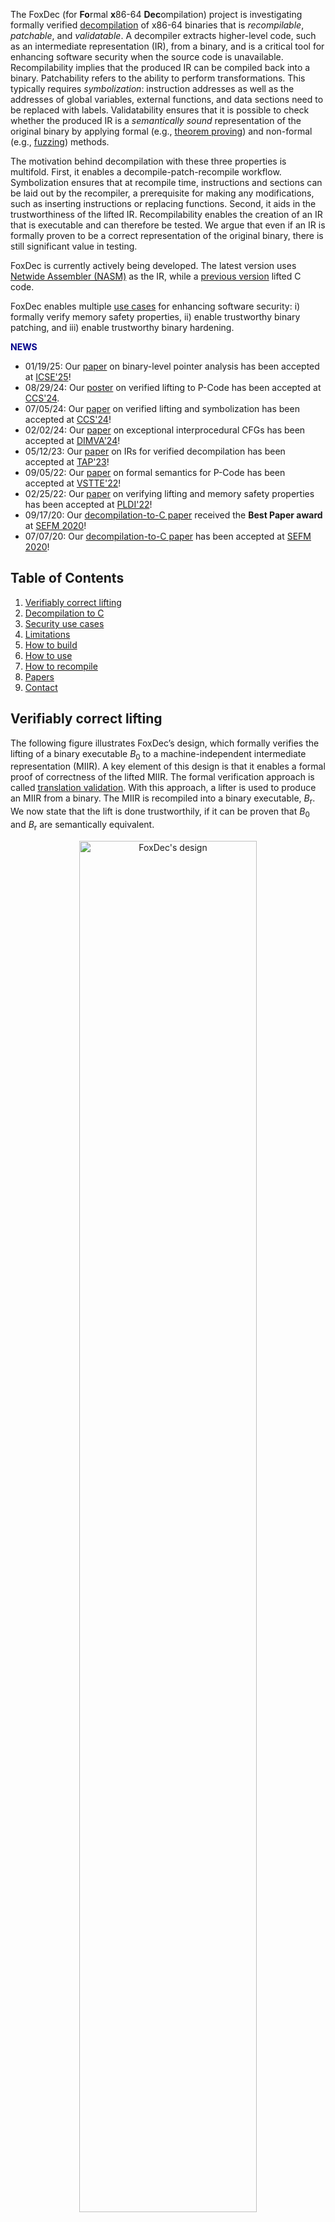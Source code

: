 The FoxDec (for **Fo**rmal **x**86-64 **Dec**ompilation) project is investigating formally verified [decompilation][decompile] of x86-64 binaries that is _recompilable_, _patchable_, and _validatable_. A decompiler extracts higher-level code, such as an intermediate representation (IR), from a binary, and is a critical tool for enhancing software security when the source code is unavailable. Recompilability implies that the produced IR can be compiled back into a binary. Patchability refers to the ability to perform transformations. This typically requires _symbolization_: instruction addresses as well as the addresses of global variables, external functions, and data sections need to be replaced with labels. Validatability ensures that it is possible to check whether the produced IR is a _semantically sound_ representation of the original binary by applying formal (e.g., [theorem proving](https://en.wikipedia.org/wiki/Automated_theorem_proving)) and non-formal (e.g., [fuzzing](https://en.wikipedia.org/wiki/Fuzzing)) methods. 

The motivation behind decompilation with these three properties is multifold. First, it enables a decompile-patch-recompile workflow. Symbolization ensures that at recompile time, instructions and sections can be laid out by the recompiler, a prerequisite for making any modifications, such as inserting instructions or replacing functions. Second, it aids in the trustworthiness of the lifted IR. Recompilability enables the creation of an IR that is executable and can therefore be tested. We argue that even if an IR is formally proven to be a correct representation of the original binary, there is still significant value in testing. 

FoxDec is currently actively being developed. The latest version uses [Netwide Assembler (NASM)](https://www.nasm.us/) as the IR, while a [previous version][sefm20-paper] lifted C code. 

FoxDec enables multiple [use cases](#sec-use) for enhancing software security: i) formally verify memory safety properties, ii) enable trustworthy binary patching, and iii) enable trustworthy binary hardening. 



<span style="font-size: 100%; color: darkblue"><b>NEWS</b></span>



* 01/19/25: Our [paper][icse25-paper] on binary-level pointer analysis has been accepted at [ICSE'25][icse25]!
* 08/29/24: Our [poster][ccs24-poster] on verified lifting to P-Code has been accepted at [CCS'24][ccs24].
* 07/05/24: Our [paper][ccs24-paper] on verified lifting and symbolization has been accepted at [CCS'24][ccs24]!
* 02/02/24: Our [paper][dimva24-paper] on exceptional interprocedural CFGs has been accepted at [DIMVA'24][dimva24]!
* 05/12/23: Our [paper][tap23-paper] on IRs for verified decompilation has been accepted at [TAP'23][tap23]!
* 09/05/22: Our [paper][vstte22-paper] on formal semantics for P-Code has been accepted at [VSTTE'22][vstte22]!
* 02/25/22: Our [paper][pldi22-paper] on verifying lifting and memory safety properties has been accepted at [PLDI'22][pldi22]!
* 09/17/20: Our [decompilation-to-C paper][sefm20-paper] received the **Best Paper award** at [SEFM 2020][sefm20]!
* 07/07/20: Our [decompilation-to-C paper][sefm20-paper] has been accepted at [SEFM 2020][sefm20]!

## Table of Contents
1. [Verifiably correct lifting](#lift)
2. [Decompilation to C](#decomp-to-C)
3. [Security use cases](#sec-use)
4. [Limitations](#limits)
5. [How to build](#build)
6. [How to use](#usage)
3. [How to recompile](#recompile)
5. [Papers](#papers)
6. [Contact](#contact)

## Verifiably correct lifting <a name="lift"></a>

The following figure illustrates FoxDec’s design, which formally verifies the lifting of a binary executable  _B_<sub>0</sub> to a machine-independent intermediate representation (MIIR). A key element of this design is that it enables a formal proof of correctness of the lifted MIIR. The formal verification approach is called [translation validation][pnueli98]. With this approach, a lifter is used to produce an MIIR from a binary. The MIIR is recompiled into a binary executable, _B_<sub>r</sub>. We now state that the lift is done trustworthily, if it can be proven that _B_<sub>0</sub> and _B_<sub>r</sub> are semantically equivalent.  

<p align="center">
<img src="foxdec-jpeg.jpg" alt="FoxDec's design" style="width:75%; height:auto;">
</p>

The advantage of this approach is that it removes both the lifter and the compiler from the trusted code base. That means that we are free to implement both the lifter and the compiler in any way we like. As long as the two resulting binaries can be proven to be semantically equivalent, the MIIR is a correct higher-level representation of the original binary.

To prove that binary executables _B_<sub>0</sub> and _B_<sub>r</sub> are semantically equivalent, we use one of the state-of-the-art binary lifters: [Ghidra](https://github.com/NationalSecurityAgency/ghidra). Ghidra converts both binaries, _B_<sub>0</sub> and _B_<sub>r</sub>, to P-code, which operates at the same level of abstraction as assembly code. During lifting, we keep track of various observations (denoted as γ<sub>0</sub>) made over the original binary executable _B_<sub>0</sub>, which were used to generate the MIIR. The combination of the produced P-codes with the observations γ<sub>0</sub> is used to build a certificate. That certificate contains a series of propositions, such that if all these propositions are true, then the two binaries are semantically equivalent. Note that this approach does not rely on Ghidra as a decompiler to produce source code but uses it solely as a disassembler.

To establish the proof, we utilize the [Isabelle/HOL theorem prover](https://isabelle.in.tum.de/). Isabelle/HOL takes propositions as input and attempts to prove that they are true by breaking down the proof into elementary reasoning steps that abide by the fundamental rules of mathematical logic. FoxDec generates the certificate in such a way that i) it is readable by Isabelle/HOL, and ii)  all its true propositions can be proven fully automatically.  A false proposition is unprovable and would indicate that something went wrong during lifting. A proven certificate completes the translation validation.

## Decompilation to C <a name="decomp-to-C"></a>

Decompilation to a high-level language involves multiple phases. At a high level, the phases typically include disassembly, which extracts assembly code from binaries; control flow graph (CFG) recovery, which recovers the program CFG from assembly; extraction of high-level program constructs (e.g., statements, variables, references) from assembly; and type assignment. FoxDec is investigating techniques for the formally verified decompilation phases. 

FoxDec's decompilation phases include disassembly, CFG recovery, extraction of an abstract code that models a program as a CFG of basic blocks; converting basic blocks into sequential code that models the program's corresponding state changes over memory, registers, and flags; variable analysis that maps memory regions to variables and references; and type analysis that assigns types. Converting basic blocks into sequential code that captures program state changes requires a formal model of the underlying machine (i.e., formal semantics of x86-64 instructions). Our projects [Chum][chum] and [libLISA][liblisa] are investigating the formalization of instruction semantics. 

Central to formally verified decompilation is the concept of _sound decompilation_. FoxDec defines soundness for each of these decompilation phases (sound disassembly is explored in our [DSV][dsv] project) and formally verifies them: algorithms for each phase are formalized in the [Isabelle/HOL theorem prover][isabelle] and proven correct. 

**Use cases.**
Sound, recompilable decompilation to C has a variety of use cases. For example, patching a binary to fix errors or potential security exploits is highly complex in settings where the source code or third-party libraries are no longer available, or the build processes or tools have become outdated. Patching at the C-level is relatively more straightforward and a compelling alternative when the decompiled C code is formally proven to be functionally equivalent to the binary. 

Other use cases include binary analysis, binary porting (as an alternative to [software emulation][qemu]), and binary optimization, each of which can now be performed at the C level (e.g., using off-the-shelf C code analysis and optimization tools). 

## Security use cases <a name="sec-use"></a>

FoxDec enables enhancing software security in three different ways: 
* Verifying memory safety properties
* Trustworthy binary patching
* Trustworthy binary hardening

FoxDec can verify a class of memory safety properties, including return address integrity, bounded control flow, and adherence to calling conventions. These properties are also established through formal proofs using the Isabelle/HOL theorem prover. FoxDec was demonstrated to verify these memory safety properties of the following programs:
* [GNU CoreUtils][coreutils]
* [PARSEC benchmark suite](https://github.com/bamos/parsec-benchmark)
* [FDLIBM math library](https://www.netlib.org/fdlibm)
* [OpenSSL cryptography library](https://www.openssl.org/)
* [OpenSC library for smart cards](https://github.com/OpenSC/OpenSC)
* [seL4 microkernel operating system](https://sel4.systems/) (x86-64 port)
* [Xen hypervisor](https://xenproject.org/), the industrial-strength virtualization software used in many production systems, including [Amazon AWS](https://aws.amazon.com/). (This case study is the most extensive such memory safety verification conducted on an industrial-strength, off-the-shelf software system that was not written with formal verification in mind. Xen has \~450K instructions.)

FoxDec can be used for trustworthy binary patching, such as replacing components of a binary with enhanced versions, which may be needed due to bug fixes, replacing deprecated code/library, or fixing vulnerabilities discovered in the original component. FoxDec’s trustworthy binary patching capabilities were demonstrated on the binary executable of the [World Wide Web Get (wget)](https://www.gnu.org/software/wget/) program, which is used in many systems to download files from the Internet, supporting the most widely used Internet protocols (e.g., HTTP and FTP). The capabilities were demonstrated in the following ways:
* Currently, `wget` supports HTTP connections, despite them being considered insecure. FoxDec was used to patch `wget` so that it only supports HTTPS, the secure variant of HTTP.
* FoxDec was demonstrated to replace the cryptography implementation that `wget` uses (i.e., [OpenSSL](https://www.openssl.org/)) with a new version that is quantum-resistant.
* FoxDec was demonstrated for rapid remediation: the [CVE-2019-5953](https://nvd.nist.gov/vuln/detail/CVE-2019-5953) states that `wget`'s function `do_conversion()` can cause a buffer overflow. For rapid remediation, FoxDec was used to patch `wget` so that it terminates whenever this security vulnerability occurs.

FoxDec can be used for trustworthy binary hardening. Example use-cases include:
* Enhancing binary with [hardware-enabled control flow integrity][intel-cet] (prevents control flow hijack attacks).
* Enhancing binary with [read-only ELF][ro-elf] sections for relocations (prevents arbitrary code execution attacks).
* Generating debugging information for binary (after recompilation) to aid vulnerability analysis after a crash. 

## Limitations <a name="limits"></a>

FoxDec’s current limitations include the following: 
* Binaries must be compiled from and adhere to the C standard (i.e., no C++).
* Binaries must be compiled for the x86-64 architecture (i.e., x86-64 ELF binaries, compiled using System V AMD64 ABI convention).
* Only sequential code (i.e., no concurrency).



## How to build <a name="build"></a>
Download FoxDec [here](https://github.com/ssrg-vt/FoxDec/blob/0abd8c85cda0ccf3da9ef6683acb77a99c04b8b6/foxdec/release/FoxDec.zip?raw=true). This will use [Docker](https://www.docker.com) to build and run FoxDec. Section [How to use](#usage) contains further instructions. The GitHub page is [here][git]. 

***NOTE:*** instructions for building without Docker can be found [here](foxdec/docs/build.md) *(only relevant for developers)*.




## How to use <a name="usage"></a>
These are instructions for a quickstart on the already supplied binary `wc`.

1. Move the binary of interest to `./binary/`. The binary `wc` has already been supplied as running example.
2. Run FoxDec on the binary `./foxdec.sh wc`
3. Directory `./artifacts/` is now populated with information.

The following files are generated:

- **`$NAME.json`** and **`$NAME.json.txt`**: Contain disassembled instructions, control flow recovery, function boundaries, invariants, pointer analysis results. The two files contain the exact same information, one in JSON format and the other in humanly readable format. 
- **`$NAME.metrics.txt`**: a log containing metrics such as running time, number of covered instructions, accuracy of pointer analysis, etc. The two files contain the exact same information, one in JSON format and the other in humanly readable format.
- **`$NAME.callgraph.dot`**: A Graphviz `.dot` file containing the ACG (Annotated Call Graph), annotated with verification conditions necessary to ensure \"normal\" behavior (e.g., no stack overflows, calling convention adherence).
- **`nasm/$NAME.asm`**: recompilable NASM code.
- **`functions/$ENTRY/$NAME.dot`**: For each function entry **`$ENTRY`** a control flow graph (CFG) and a log containing a pre- and a postcondition.



**NOTE:** it is possible to manually add entry points, by adding a plain-text file `./binary/$NAME.entry` where each line is an entry address in hexadecimal notation.


<!---
## Documentation<a name="docs"></a>
For instructions on how to apply to MachO binaries and how to generate Isabelle/HOL code, we ask that you contact us. 
The user manual for FoxDec version 0.4 can be found [here](./foxdec/docs/manual/foxdec_manual.pdf).
Source code documentation can be found [here](https://ssrg-vt.github.io/FoxDec/foxdec/docs/haddock/index.html).
-->

## How to recompile <a name="recompile"></a>

The following instructions recompile the generated NASM code back into a binary.

    nasm -felf64 -g -F dwarf -o $NAME.o $NAME.asm
    gcc -c __gmon_start__.c -o __gmon_start__.o
    gcc -g -m64 -nostartfiles -fgnu-tm -o a.out $NAME.o __gmon_start__.o

For the last compilation step, one must manually supply additional libraries as needed.


## Papers<a name="papers"></a>
* [_Formally Verified Binary-level Pointer Analysis_][icse25-paper],
  Freek Verbeek, Ali Shokri, Daniel Engel, and Binoy Ravindran, 47th IEEE/ACM International Conference on Software Engineering (ICSE 2025), April 27-May 3, 2025, Ottawa, Canada.
* [_Exceptional Interprocedural Control Flow Graphs for x86-64 Binaries_][dimva24-paper], Joshua Bockenek, Freek Verbeek, and Binoy Ravindran, 21st Conference on Detection of Intrusions and Malware & Vulnerability Assessment (DIMVA 2024), July 17-19, 2024, Lausanne, Switzerland.
* [_Verifiably Correct Lifting of Position-Independent x86-64 Binaries to Symbolized Assembly_][ccs24-paper], Freek Verbeek, Nico Naus, and Binoy Ravindran, 31st ACM Conference on Computer and Communications Security (CCS 2024), October 14-18, 2024, Salt Lake City, USA.
* [_CCS Poster: Formally Verified Binary Lifting to P-Code_][ccs24-poster], Nico Naus, Freek Verbeek, Sagar Atla, and Binoy Ravindran, Poster paper, 31st ACM Conference on Computer and Communications Security (CCS 2024), October 14-18, 2024, Salt Lake City, USA.
* [_BIRD: A Binary Intermediate Representation for Formally Verified Decompilation of x86-64 Binaries_][tap23-paper], Daniel Engel, Freek Verbeek, and Binoy Ravindran, 17th International Conference on Tests and Proofs (TAP 2023), July 18-19, 2023, Leicester, United Kingdom.
* [_A Formal Semantics for P-Code_][vstte22-paper], Nico Naus, Freek Verbeek, and Binoy Ravindran, 14th International Conference on Verified Software: Theories, Tools, and Experiments (VSTTE 2022), October 17-18, 2022, Trento, Italy.
* [_Formally Verified Lifting of C-compiled x86-64 Binaries_][pldi22-paper],
Freek Verbeek, Joshua A. Bockenek, Zhoulai Fu, and Binoy Ravindran, 43rd ACM SIGPLAN Conference on Programming Language Design and Implementation (PLDI 2022), June 13-17, 2022, San Diego, USA.
* [_Sound C Code Decompilation for a Subset of x86-64 Binaries_][sefm20-paper],
Freek Verbeek, Pierre Olivier, and Binoy Ravindran, 18th International Conference on Software Engineering and Formal Methods (SEFM 2020), September 14-18, 2020, Amsterdam, The Netherlands.


## Contacts<a name="contact"></a>
* [Binoy Ravindran][binoy], Virginia Tech, <binoy@vt.edu>
* [Freek Verbeek][freek], Virginia Tech, <freek@vt.edu>


---


FoxDec is an open-source project from the Systems Software Research Group ([SSRG][ssrg]) at [Virginia Tech][vt].
It is supported by the Defense Advanced Research Projects Agency (DARPA) and Naval Information Warfare Center Pacific (NIWC Pacific) under Contract No. N66001-21-C-4028, DARPA under Agreement No. HR.00112090028, DARPA and the Army Contracting Command Aberdeen Proving Grounds (ACC-APG) under Prime Contract No. W912CG23C0024, DARPA under Prime Contract No. HR001124C0492, by the US Office of Naval Research (ONR) under grant N00014-17-1-2297, and by the US Naval Surface Warfare Center Dahlgren Division/Naval Engineering Education Consortium (NEEC) under grants N00174-20-1-0009 and N00174-16-C-0018.



[1]: https://www.ssrg.ece.vt.edu/papers/memocode19.pdf
[2]: https://www.ssrg.ece.vt.edu/papers/cpp2019.pdf
[symbexec]: https://www.ssrg.ece.vt.edu/papers/spisa19.pdf
[3]: https://github.com/ssrg-vt/Chum-src/tree/master/cpp19_artifact
[memocode19]: https://memocode.github.io/2019/
[spisa19]: https://www.cl.cam.ac.uk/~jrh13/spisa19.html
[cpp19]: https://popl19.sigplan.org/track/CPP-2019
[cpp19artifact]: https://filebox.ece.vt.edu/~iroessle/cpp_2019.zip
[ssrg]: https://www.ssrg.ece.vt.edu/
[vt]: https://vt.edu/
[onr]: https://www.onr.navy.mil/
[navsea]: https://www.navsea.navy.mil/
[neec]: https://www.navsea.navy.mil/Home/Warfare-Centers/Partnerships/NEEC/
[freek]: http://www.cs.ru.nl/~freekver/
[binoy]: https://ece.vt.edu/people/profile/ravindran
[strata]: https://dl.acm.org/doi/10.1145/2980983.2908121
[isabelle]: https://isabelle.in.tum.de/
[sefm20]: https://event.cwi.nl/sefm2020/
[chum]: https://ssrg-vt.github.io/Chum/
[decompile]: https://en.wikipedia.org/wiki/Decompiler
[qemu]: https://www.qemu.org/
[sefm20-paper]: https://www.ssrg.ece.vt.edu/papers/sefm20.pdf
[sefm20-artifacts]: https://doi.org/10.5281/zenodo.3952034
[reportinterface]: https://ssrg-vt.github.io/FoxDec/foxdec/docs/haddock/VerificationReportInterface.html
[git]: https://github.com/ssrg-vt/FoxDec
[capstone]: https://github.com/aquynh/capstone/archive/4.0.1.zip
[taxonomy]: https://ssrg-vt.github.io/FoxDec/foxdec/docs/haddock/Data-JSON_Taxonomy.html
[pldi22-paper]: https://dl.acm.org/doi/10.1145/3519939.3523702
[ccs24-paper]: https://dl.acm.org/doi/abs/10.1145/3658644.3690244
[pldi22]: https://pldi22.sigplan.org/
[ccs24]: https://www.sigsac.org/ccs/CCS2024/
[icse25]: https://conf.researchr.org/home/icse-2025
[icse25-paper]: https://www.computer.org/csdl/proceedings-article/icse/2025/056900a767/251mHBq8DZu
[intel-cet]: https://www.intel.com/content/www/us/en/developer/articles/technical/technical-look-control-flow-enforcement-technology.html
[ro-elf]: https://www.redhat.com/en/blog/hardening-elf-binaries-using-relocation-read-only-relro
[pnueli98]: https://doi.org/10.1007/BFb0054170
[coreutils]: https://www.gnu.org/software/coreutils/
[dimva24-paper]: https://ssrg.ece.vt.edu/papers/dimva24.pdf
[tap23-paper]: https://ssrg.ece.vt.edu/papers/tap23-bird.pdf
[vstte22-paper]: https://ssrg.ece.vt.edu/papers/vstte22.pdf
[ccs24-poster]: https://dl.acm.org/doi/abs/10.1145/3658644.3691386
[dimva24]: https://www.dimva.org/dimva2024/
[tap23]: https://conf.researchr.org/home/tap-2023
[vstte22]: https://vstte22.fbk.eu/
[dsv]: https://ssrg-vt.github.io/DSV/
[chum]: https://ssrg-vt.github.io/Chum/
[liblisa]: https://github.com/liblisa




